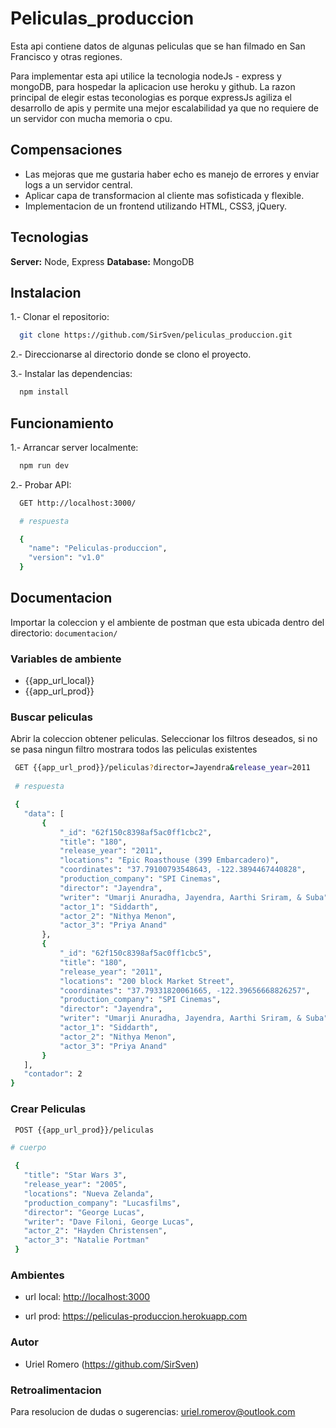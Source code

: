 # Peliculas_produccion

Esta api contiene datos de algunas peliculas que se han filmado en San Francisco y otras regiones.

Para implementar esta api utilice la tecnologia nodeJs - express y mongoDB, para hospedar la aplicacion use heroku y github. La razon principal de elegir estas teconologias es porque expressJs agiliza el desarrollo de apis y permite una mejor escalabilidad ya que no requiere de un servidor con mucha memoria o cpu.

## Compensaciones

- Las mejoras que me gustaria haber echo es manejo de errores y enviar logs a un servidor central.
- Aplicar capa de transformacion al cliente mas sofisticada y flexible.
- Implementacion de un frontend utilizando HTML, CSS3, jQuery.

## Tecnologias

**Server:** Node, Express
**Database:** MongoDB

## Instalacion

1.- Clonar el repositorio:

```bash
  git clone https://github.com/SirSven/peliculas_produccion.git
```

2.- Direccionarse al directorio donde se clono el proyecto.

3.- Instalar las dependencias:

```bash
  npm install
```

## Funcionamiento

1.- Arrancar server localmente:

```bash
  npm run dev
```

2.- Probar API:

```bash
  GET http://localhost:3000/

  # respuesta

  {
    "name": "Peliculas-produccion",
    "version": "v1.0"
  }
```

## Documentacion

Importar la coleccion y el ambiente de postman que esta ubicada dentro del directorio: `documentacion/`

### Variables de ambiente

- {{app_url_local}}
- {{app_url_prod}}

### Buscar peliculas

Abrir la coleccion obtener peliculas. Seleccionar los filtros deseados, si no se pasa ningun filtro mostrara todos las peliculas existentes

 ```bash
  GET {{app_url_prod}}/peliculas?director=Jayendra&release_year=2011
  
  # respuesta

  {
    "data": [
        {
            "_id": "62f150c8398af5ac0ff1cbc2",
            "title": "180",
            "release_year": "2011",
            "locations": "Epic Roasthouse (399 Embarcadero)",
            "coordinates": "37.79100793548643, -122.3894467440828",
            "production_company": "SPI Cinemas",
            "director": "Jayendra",
            "writer": "Umarji Anuradha, Jayendra, Aarthi Sriram, & Suba",
            "actor_1": "Siddarth",
            "actor_2": "Nithya Menon",
            "actor_3": "Priya Anand"
        },
        {
            "_id": "62f150c8398af5ac0ff1cbc5",
            "title": "180",
            "release_year": "2011",
            "locations": "200 block Market Street",
            "coordinates": "37.79331820061665, -122.39656668826257",
            "production_company": "SPI Cinemas",
            "director": "Jayendra",
            "writer": "Umarji Anuradha, Jayendra, Aarthi Sriram, & Suba",
            "actor_1": "Siddarth",
            "actor_2": "Nithya Menon",
            "actor_3": "Priya Anand"
        }
    ],
    "contador": 2
}
```

### Crear Peliculas

 ```bash
  POST {{app_url_prod}}/peliculas

# cuerpo

  {
    "title": "Star Wars 3",
    "release_year": "2005",
    "locations": "Nueva Zelanda",
    "production_company": "Lucasfilms",
    "director": "George Lucas",
    "writer": "Dave Filoni, George Lucas",
    "actor_2": "Hayden Christensen",
    "actor_3": "Natalie Portman"
  }
```

### Ambientes

- url local: <http://localhost:3000>

- url prod: <https://peliculas-produccion.herokuapp.com>

### Autor

- Uriel Romero (<https://github.com/SirSven>)

### Retroalimentacion

Para resolucion de dudas o sugerencias: uriel.romerov@outlook.com
